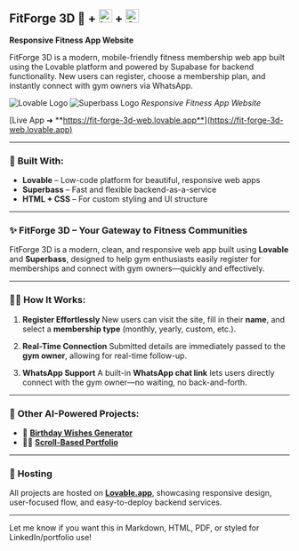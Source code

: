 
## FitForge 3D 💪  +  <img src="https://lovable.app/favicon.ico" alt="Lovable Logo" width="24" height="24">  +  <img src="https://supabase.com/favicon.ico" alt="Supabase Logo" width="24" height="24">  

**Responsive Fitness App Website**

FitForge 3D is a modern, mobile-friendly fitness membership web app built using the Lovable platform and powered by Supabase for backend functionality. New users can register, choose a membership plan, and instantly connect with gym owners via WhatsApp.

![Lovable Logo](https://lovable.app/favicon.ico) ![Superbass Logo](https://superbass.ai/favicon.ico)
*Responsive Fitness App Website*

[Live App ➜ **https://fit-forge-3d-web.lovable.app**](https://fit-forge-3d-web.lovable.app)

---

### 🧱 **Built With:**

* **Lovable** – Low-code platform for beautiful, responsive web apps
* **Superbass** – Fast and flexible backend-as-a-service
* **HTML + CSS** – For custom styling and UI structure

---

### ✨ **FitForge 3D – Your Gateway to Fitness Communities**

FitForge 3D is a modern, clean, and responsive web app built using **Lovable** and **Superbass**, designed to help gym enthusiasts easily register for memberships and connect with gym owners—quickly and effectively.

---

### 🏋️‍♂️ **How It Works:**

1. **Register Effortlessly**
   New users can visit the site, fill in their **name**, and select a **membership type** (monthly, yearly, custom, etc.).

2. **Real-Time Connection**
   Submitted details are immediately passed to the **gym owner**, allowing for real-time follow-up.

3. **WhatsApp Support**
   A built-in **WhatsApp chat link** lets users directly connect with the gym owner—no waiting, no back-and-forth.

---

### 🔗 **Other AI-Powered Projects:**

* 🎂 [**Birthday Wishes Generator**](https://hemanthproject.lovable.app)
* 🧑‍💼 [**Scroll-Based Portfolio**](https://hire-me-scroll.lovable.app/)

---

### 📌 **Hosting**

All projects are hosted on [**Lovable.app**](https://lovable.app), showcasing responsive design, user-focused flow, and easy-to-deploy backend services.

---

Let me know if you want this in Markdown, HTML, PDF, or styled for LinkedIn/portfolio use!

